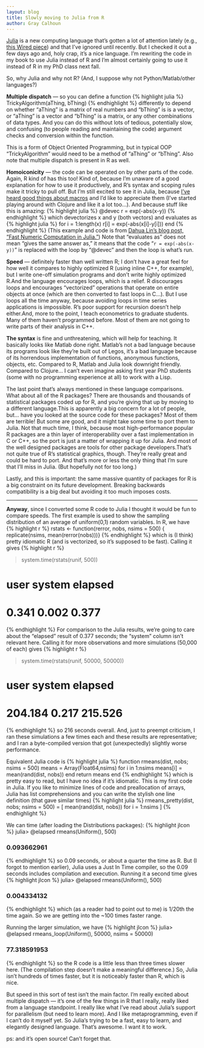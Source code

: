 ```yaml
---
layout: blog
title: Slowly moving to Julia from R
author: Gray Calhoun
---
```


[Julia][1] is a new computing language that’s gotten a lot of
attention lately (e.g., [this Wired piece][2]) and that I’ve ignored
until recently. But I checked it out a few days ago and, holy crap,
it’s a nice language. I’m rewriting the code in my book to use Julia
instead of R and I’m almost certainly going to use it instead of R in
my PhD class next fall.

So, why Julia and why not R? (And, I suppose why not
Python/Matlab/other languages?)

**Multiple dispatch** — so you can define a function
{% highlight julia %}
TrickyAlgorithm(aThing, bThing)
{% endhighlight %}
differently to depend on whether “aThing” is a matrix of real numbers
and “bThing” is is a vector, or “aThing” is a vector and “bThing” is a
matrix, or any other combinations of data types. And you can do this
without lots of tedious, potentially slow, and confusing (to people
reading and maintaining the code) argument checks and conversion
within the function.

This is a form of Object Oriented Programming, but in typical OOP
“TrickyAlgorithm” would need to be a method of “aThing” or
“bThing”. Also note that multiple dispatch is present in R as well.

**Homoiconicity** — the code can be operated on by other parts of the
code. Again, R kind of has this too! Kind of, because I’m unaware of a
good explanation for how to use it productively, and R’s syntax and
scoping rules make it tricky to pull off. But I’m still excited to see
it in Julia, because [I’ve heard good things about macros][3] and I’d
like to appreciate them (I’ve started playing around with Clojure and
like it a lot too…). And because stuff like this is amazing:
{% highlight julia %}
@devec r = exp(-abs(x-y))
{% endhighlight %}
which devectorizes x and y (both vectors) and evaluates as
{% highlight julia %}
for i = 1:length(x)
    r[i] = exp(-abs(x[i]-y[i]))
end
{% endhighlight %}
(This example and code is from [Dahua Lin’s blog post, “Fast Numeric
Computation in Julia.”][4]) Note that “evaluates as” does not mean
“gives the same answer as,” it means that the code “`r =
exp(-abs(x-y))`” is replaced with the loop by “@devec” and then the
loop is what’s run.

**Speed** — definitely faster than well written R; I don’t have a
great feel for how well it compares to highly optimized R (using
inline C++, for example), but I write one-off simulation programs and
don’t write highly optimized R.And the language encourages loops,
which is a relief. R discourages loops and encourages “vectorized”
operations that operate on entire objects at once (which are then
converted to fast loops in C…). But I use loops all the time anyway,
because avoiding loops in time series applications is impossible. R’s
poor support for recursion doesn’t help either.And, more to the point,
I teach econometrics to graduate students. Many of them haven’t
programmed before. Most of them are not going to write parts of their
analysis in C++.

**The syntax** is fine and unthreatening, which will help for
teaching. It basically looks like Matlab done right. Matlab’s not a
bad language because its programs look like they’re built out of
Legos, it’s a bad language because of its horrendous implementation of
functions, anonymous functions, objects, etc. Compared to R, Matlab
and Julia look downright friendly. Compared to Clojure… I can’t even
imagine asking first year PhD students (some with no programming
experience at all) to work with a Lisp.

The last point that’s always mentioned in these language
comparisons. What about all of the R packages? There are thousands and
thousands of statistical packages coded up for R, and you’re giving
that up by moving to a different language.This is apparently a big
concern for a lot of people, but… have you looked at the source code
for these packages? Most of them are terrible! But some are good, and
it might take some time to port them to Julia. Not that much time, I
think, because most high-performance popular R packages are a thin
layer of interoperability over a fast implementation in C or C++, so
the port is just a matter of wrapping it up for Julia. And most of the
well designed packages are tools for other package developers.That’s
not quite true of R’s statistical graphics, though. They’re really
great and could be hard to port. And that’s more or less the only
thing that I’m sure that I’ll miss in Julia. (But hopefully not for
too long.)

Lastly, and this is important: the same massive quantity of packages
for R is a big constraint on its future development. Breaking
backwards compatibility is a big deal but avoiding it too much imposes
costs.

<hr />

**Anyway**, since I converted some R code to Julia I thought it would be
fun to compare speeds. The first example is used to show the sampling
distribution of an average of uniform(0,1) random variables. In R, we
have
{% highlight r %}
rstats <- function(rerror, nobs, nsims = 500) {
    replicate(nsims, mean(rerror(nobs)))}
{% endhighlight %}
which is (I think) pretty idiomatic R (and is vectorized, so it’s
supposed to be fast). Calling it gives
{% highlight r %}
> system.time(rstats(runif, 500))
#     user  system elapsed
#    0.341   0.002   0.377
{% endhighlight %}
For comparison to the Julia results, we’re going to care about the
“elapsed” result of 0.377 seconds; the “system” column isn’t relevant
here.  Calling it for more observations and more simulations (50,000
of each) gives
{% highlight r %}
> system.time(rstats(runif, 50000, 50000))
#      user  system elapsed
#   204.184   0.217 215.526
{% endhighlight %}
so 216 seconds overall. And, just to preempt criticism, I ran these
simulations a few times each and these results are representative; and
I ran a byte-compiled version that got (unexpectedly) slightly worse
performance.

Equivalent Julia code is
{% highlight julia %}
function rmeans(dist, nobs; nsims = 500)
    means = Array(Float64,nsims)
    for i in 1:nsims
        means[i] = mean(rand(dist, nobs))
    end
    return means
end
{% endhighlight %}
which is pretty easy to read, but I have no idea if it’s
idiomatic. This is my first code in Julia. If you like to minimize
lines of code and preallocation of arrays, Julia has list
comprehensions and you can write the stylish one line definition (that
gave similar times)
{% highlight julia %}
rmeans_pretty(dist, nobs; nsims = 500) =
    [ mean(rand(dist, nobs)) for i = 1:nsims ]
{% endhighlight %}

We can time  (after loading the Distributions packages):
{% highlight jlcon %}
julia> @elapsed rmeans(Uniform(), 500)
### 0.093662961
{% endhighlight %}
so 0.09 seconds, or about a quarter the time as R. But (I forgot to
mention earlier), Julia uses a Just In Time compiler, so the 0.09
seconds includes compilation and execution. Running it a second time
gives
{% highlight jlcon %}
julia>  @elapsed rmeans(Uniform(), 500)
### 0.004334132
{% endhighlight %}
which (as a reader had to point out to me) is 1/20th the time
again. So we are getting into the ~100 times faster range.

Running the larger simulation, we have
{% highlight jlcon %}
julia> @elapsed rmeans_loop(Uniform(), 50000, nsims = 50000)
### 77.318591953
{% endhighlight %}
so the R code is a little less than three times slower here. (The
compilation step doesn’t make a meaningful difference.) So, Julia
isn’t hundreds of times faster, but it is noticeably faster than R,
which is nice.

But speed in this sort of test isn’t the main factor. I’m really
excited about multiple dispatch — it’s one of the few things in R that
I really, really liked from a language standpoint. I really like what
I’ve read about Julia’s support for parallelism (but need to learn
more). And I like metaprogramming, even if I can’t do it myself
yet. So Julia’s trying to be a fast, easy to learn, and elegantly
designed language. That’s awesome. I want it to work.

ps: and it’s open source! Can’t forget that.

[1]: http://julialang.org/
[2]: http://www.wired.com/wiredenterprise/2014/02/julia/
[3]: http://www.paulgraham.com/avg.html
[4]: http://julialang.org/blog/2013/09/fast-numeric/

